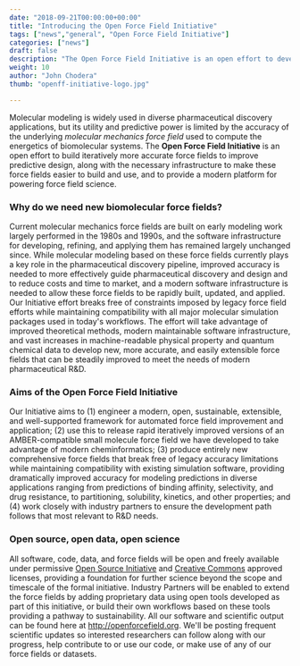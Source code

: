 ```yaml
---
date: "2018-09-21T00:00:00+00:00"
title: "Introducing the Open Force Field Initiative"
tags: ["news","general", "Open Force Field Initiative"]
categories: ["news"]
draft: false
description: "The Open Force Field Initiative is an open effort to develop better biomolecular force fields focusing on open source, open science, and open data."
weight: 10
author: "John Chodera"
thumb: "openff-initiative-logo.jpg"

---
```


Molecular modeling is widely used in diverse pharmaceutical discovery applications, but its utility and predictive power is limited by the accuracy of the underlying *molecular mechanics force field* used to compute the energetics of biomolecular systems.
The **Open Force Field Initiative** is an open effort to build iteratively more accurate force fields to improve predictive design, along with the necessary infrastructure to make these force fields easier to build and use, and to provide a modern platform for powering force field science.

### Why do we need new biomolecular force fields?

Current molecular mechanics force fields are built on early modeling work largely performed in the 1980s and 1990s, and the software infrastructure for developing, refining, and applying them has remained largely unchanged since.
While molecular modeling based on these force fields currently plays a key role in the pharmaceutical discovery pipeline, improved accuracy is needed to more effectively guide pharmaceutical discovery and design and to reduce costs and time to market, and a modern software infrastructure is needed to allow these force fields to be rapidly built, updated, and applied.
Our Initiative effort breaks free of constraints imposed by legacy force field efforts while maintaining compatibility with all major molecular simulation packages used in today's workflows.
The effort will take advantage of improved theoretical methods, modern maintainable software infrastructure, and vast increases in machine-readable physical property and quantum chemical data to develop new, more accurate, and easily extensible force fields that can be steadily improved to meet the needs of modern pharmaceutical R&D.

### Aims of the Open Force Field Initiative

Our Initiative aims to (1) engineer a modern, open, sustainable, extensible, and well-supported framework for automated force field improvement and application; (2) use this to release rapid iteratively improved versions of an AMBER-compatible small molecule force field we have developed to take advantage of modern cheminformatics; (3) produce entirely new comprehensive force fields that break free of legacy accuracy limitations while maintaining compatibility with existing simulation software, providing dramatically improved accuracy for modeling predictions in diverse applications ranging from predictions of binding affinity, selectivity, and drug resistance, to partitioning, solubility, kinetics, and other properties; and (4) work closely with industry partners to ensure the development path follows that most relevant to R&D needs.

### Open source, open data, open science

All software, code, data, and force fields will be open and freely available under permissive [Open Source Initiative](http://opensource.org) and [Creative Commons](http://creativecommons.org) approved licenses, providing a foundation for further science beyond the scope and timescale of the formal initiative.
Industry Partners will be enabled to extend the force fields by adding proprietary data using open tools developed as part of this initiative, or build their own workflows based on these tools providing a pathway to sustainability.
All our software and scientific output can be found here at http://openforcefield.org.
We'll be posting frequent scientific updates so interested researchers can follow along with our progress, help contribute to or use our code, or make use of any of our force fields or datasets.
